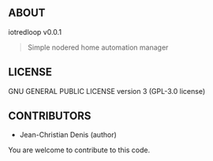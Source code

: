 ## ABOUT
iotredloop v0.0.1
> Simple nodered home automation manager

## LICENSE

GNU GENERAL PUBLIC LICENSE version 3 (GPL-3.0 license)

## CONTRIBUTORS

* Jean-Christian Denis (author)

You are welcome to contribute to this code.
